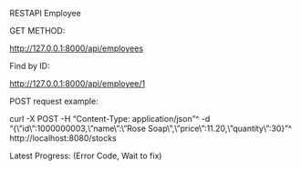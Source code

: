 RESTAPI Employee 

GET METHOD: 

http://127.0.0.1:8000/api/employees

Find by ID:

http://127.0.0.1:8000/api/employee/1

POST request example:

curl -X POST -H “Content-Type: application/json”^
-d “{\”id\”:1000000003,\”name\”:\”Rose Soap\”,\”price\”:11.20,\”quantity\”:30}”^
http://localhost:8080/stocks


Latest Progress: (Error Code, Wait to fix) 

<!--
Illuminate\Database\QueryException: SQLSTATE[HY000]: General error: 1364 Field 'name' doesn't have a default value (SQL: insert into `employees` (`updated_at`, `created_at`) values (2022-01-24 10:14:32, 2022-01-24 10:14:32)) in file C:\Users\wenchin\Desktop\Laravel\example-app\vendor\laravel\framework\src\Illuminate\Database\Connection.php on line 712

#0 C:\Users\wenchin\Desktop\Laravel\example-app\vendor\laravel\framework\src\Illuminate\Database\Connection.php(672): Illuminate\Database\Connection-&gt;runQueryCallback('insert into `em...', Array, Object(Closure))
